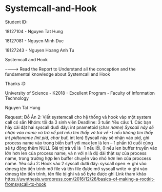 # Systemcall-and-Hook
Student ID:

18127104 - Nguyen Tat Hung

18127081 - Nguyen Minh Duc

18127243 - Nguyen Hoang Anh Tu

Systemcall and Hook

----> Read the Report to Understand all the conception and the fundamental knowledge about Systemcall and Hook

Thanks :D

University of Science - K2018 - Excellent Program - Faculty of Information Technology

Nguyen Tat Hung

Request:
Đồ Án 2: Viết systemcall cho hệ thống và hook vào một system call có sẵn
Nhóm: tối đa 3 sinh viên
Deadline: 3 tuần
Yêu cầu: 1. Các bạn hãy cài đặt hai syscall duới đây:
int pnametoid (char *name)
Syscall này sẽ nhận vào name và trả về pid nếu tìm thấy và trả về -1 nếu không tìm thấy
int pidtoname (int pid, char* buf, int len)
Syscall này sẽ nhận vào pid, ghi process name vào trong biến buff với max len là len – 1 phần từ
cuối cùng sẽ tự động thêm NULL Giá trị trả về là -1 nếu lỗi, 0 nếu len buffer truyền vào lớn hơn
len của process name, và n với n là độ dài thật sự của process name, trong trường hợp len buffer
chuyền vào nhỏ hơn len của proccess name.
Yêu cầu 2: Hook vào 2 syscall dưới đây:
syscall open => ghi vào dmesg tên tiến trình mở file và tên file được mở
syscall write => ghi vào dmesg tên tiến trình, tên file bị ghi và số byte được ghi
Link tham khảo https://uwnthesis.wordpress.com/2016/12/26/basics-of-making-a-rootkit-fromsyscall-to-hook
